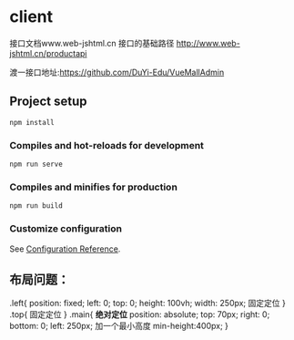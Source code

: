 # client
接口文档www.web-jshtml.cn
接口的基础路径 http://www.web-jshtml.cn/productapi

渡一接口地址:https://github.com/DuYi-Edu/VueMallAdmin
## Project setup
```
npm install
```

### Compiles and hot-reloads for development
```
npm run serve
```

### Compiles and minifies for production
```
npm run build
```

### Customize configuration
See [Configuration Reference](https://cli.vuejs.org/config/).



## 布局问题：
.left{
    position: fixed;
    left: 0;
    top: 0;
    height: 100vh;
    width: 250px;
    固定定位
}
.top{
    固定定位
}
.main{
    **绝对定位**
    position: absolute;
    top: 70px;
    right: 0;
    bottom: 0;
    left: 250px;
    加一个最小高度
    min-height:400px;
}
